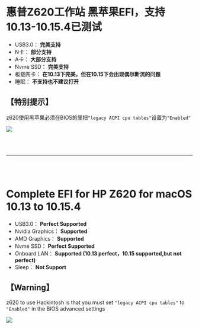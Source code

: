 惠普Z620工作站 黑苹果EFI，支持 10.13-10.15.4已测试
=
* USB3.0： **完美支持**
* N卡： **部分支持**
* A卡： **大部分支持**
* Nvme SSD： **完美支持**
* 板载网卡： **在10.13下完美，但在10.15下会出现偶尔断流的问题**
* 睡眠： **不支持也不建议打开**

【特别提示】
-
z620使用黑苹果必须在BIOS的里把`"legacy ACPI cpu tables"`设置为`"Enabled"`

![](https://github.com/mokiii/HP-Z620-Hackintosh-macOS_10.13-10.15/blob/master/BiosSET.jpg)

<br><br>
****
<br><br>

Complete EFI for HP Z620 for macOS 10.13 to 10.15.4
=
* USB3.0：          **Perfect Supported**
* Nvidia Graphics： **Supported**
* AMD Graphics：    **Supported**
* Nvme SSD：        **Perfect Supported**
* Onboard LAN：     **Supported (10.13 perfect，10.15 supported,but not perfect)**
* Sleep：           **Not Support**

【Warning】
-
z620 to use Hackintosh is that you must set `"legacy ACPI cpu tables"` to `"Enabled"` in the BIOS advanced settings

![](https://github.com/mokiii/HP-Z620-Hackintosh-macOS_10.13-10.15/blob/master/BiosSET.jpg)
